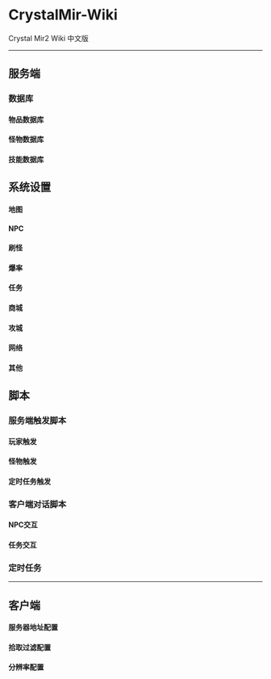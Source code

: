 # CrystalMir-Wiki
Crystal Mir2 Wiki 中文版

----
## 服务端
### 数据库
#### 物品数据库
#### 怪物数据库
#### 技能数据库

## 系统设置
#### 地图
#### NPC
#### 刷怪
#### 爆率
#### 任务
#### 商城
#### 攻城
#### 网络
#### 其他

## 脚本

### 服务端触发脚本
#### 玩家触发
#### 怪物触发
#### 定时任务触发

### 客户端对话脚本
#### NPC交互
#### 任务交互

### 定时任务

---
## 客户端
#### 服务器地址配置
#### 拾取过滤配置
#### 分辨率配置

